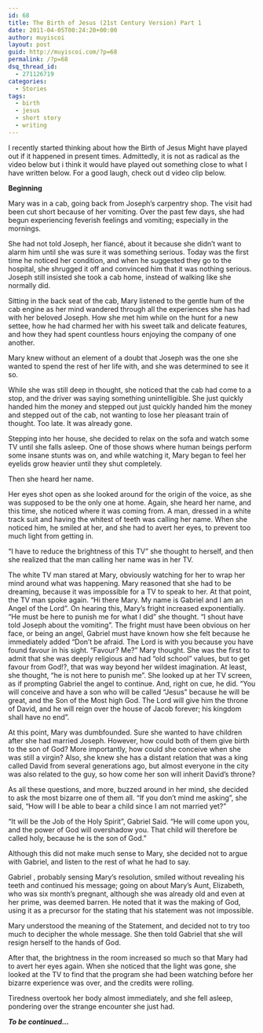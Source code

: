 ```yaml
---
id: 68
title: The Birth of Jesus (21st Century Version) Part 1
date: 2011-04-05T00:24:20+00:00
author: muyiscoi
layout: post
guid: http://muyiscoi.com/?p=68
permalink: /?p=68
dsq_thread_id:
  - 271126719
categories:
  - Stories
tags:
  - birth
  - jesus
  - short story
  - writing
---
```

I recently started thinking about how the Birth of Jesus Might have played out if it happened in present times. Admittedly, it is not as radical as the video below but i think it would have played out something close to what I have written below. For a good laugh, check out d video clip below.


  
**Beginning**

Mary was in a cab, going back from Joseph’s carpentry shop. The visit had been cut short because of her vomiting. Over the past few days, she had begun experiencing feverish feelings and vomiting; especially in the mornings.

She had not told Joseph, her fiancé, about it because she didn’t want to alarm him until she was sure it was something serious. Today was the first time he noticed her condition, and when he suggested they go to the hospital, she shrugged it off and convinced him that it was nothing serious. Joseph still insisted she took a cab home, instead of walking like she normally did.
  
<!--more--> Sitting in the back seat of the cab, Mary listened to the gentle hum of the cab engine as her mind wandered through all the experiences she has had with her beloved Joseph. How she met him while on the hunt for a new settee, how he had charmed her with his sweet talk and delicate features, and how they had spent countless hours enjoying the company of one another.


  
Mary knew without an element of a doubt that Joseph was the one she wanted to spend the rest of her life with, and she was determined to see it so.
  
While she was still deep in thought, she noticed that the cab had come to a stop, and the driver was saying something unintelligible. She just quickly handed him the money and stepped out just quickly handed him the money and stepped out of the cab, not wanting to lose her pleasant train of thought. Too late. It was already gone.
  
Stepping into her house, she decided to relax on the sofa and watch some TV until she falls asleep. One of those shows where human beings perform some insane stunts was on, and while watching it, Mary began to feel her eyelids grow heavier until they shut completely.
  
Then she heard her name.
  
Her eyes shot open as she looked around for the origin of the voice, as she was supposed to be the only one at home. Again, she heard her name, and this time, she noticed where it was coming from. A man, dressed in a white track suit and having the whitest of teeth was calling her name. When she noticed him, he smiled at her, and she had to avert her eyes, to prevent too much light from getting in.
  
“I have to reduce the brightness of this TV” she thought to herself, and then she realized that the man calling her name was in her TV.
  
The white TV man stared at Mary, obviously watching for her to wrap her mind around what was happening. Mary reasoned that she had to be dreaming, because it was impossible for a TV to speak to her. At that point, the TV man spoke again. “Hi there Mary. My name is Gabriel and I am an Angel of the Lord”. On hearing this, Mary’s fright increased exponentially. “He must be here to punish me for what I did” she thought. “I shout have told Joseph about the vomiting”. The fright must have been obvious on her face, or being an angel, Gabriel must have known how she felt because he immediately added “Don’t be afraid. The Lord is with you because you have found favour in his sight. “Favour? Me?” Mary thought. She was the first to admit that she was deeply religious and had “old school” values, but to get favour from God!?, that was way beyond her wildest imagination. At least, she thought, “he is not here to punish me”. She looked up at her TV screen, as if prompting Gabriel the angel to continue. And, right on cue, he did. “You will conceive and have a son who will be called “Jesus” because he will be great, and the Son of the Most high God. The Lord will give him the throne of David, and he will reign over the house of Jacob forever; his kingdom shall have no end”.
  
At this point, Mary was dumbfounded. Sure she wanted to have children after she had married Joseph. However, how could both of them give birth to the son of God? More importantly, how could she conceive when she was still a virgin? Also, she knew she has a distant relation that was a king called David from several generations ago, but almost everyone in the city was also related to the guy, so how come her son will inherit David’s throne?
  
As all these questions, and more, buzzed around in her mind, she decided to ask the most bizarre one of them all. “If you don’t mind me asking”, she said, “How will I be able to bear a child since I am not married yet?”
  
“It will be the Job of the Holy Spirit”, Gabriel Said. “He will come upon you, and the power of God will overshadow you. That child will therefore be called holy, because he is the son of God.”
  
Although this did not make much sense to Mary, she decided not to argue with Gabriel, and listen to the rest of what he had to say.
  
Gabriel , probably sensing Mary’s resolution, smiled without revealing his teeth and continued his message; going on about Mary’s Aunt, Elizabeth, who was six month’s pregnant, although she was already old and even at her prime, was deemed barren. He noted that it was the making of God, using it as a precursor for the stating that his statement was not impossible.
  
Mary understood the meaning of the Statement, and decided not to try too much to decipher the whole message. She then told Gabriel that she will resign herself to the hands of God.
  
After that, the brightness in the room increased so much so that Mary had to avert her eyes again. When she noticed that the light was gone, she looked at the TV to find that the program she had been watching before her bizarre experience was over, and the credits were rolling.
  
Tiredness overtook her body almost immediately, and she fell asleep, pondering over the strange encounter she just had.

_**To be continued&#8230;**_